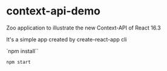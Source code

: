 # context-api-demo
Zoo application to illustrate the new Context-API of React 16.3 

It's a simple app created by create-react-app cli

`npm install``

`npm start`
